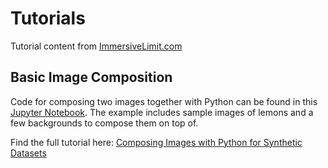 # Tutorials
Tutorial content from [ImmersiveLimit.com](https://www.immersivelimit.com/all-tutorials/)

## Basic Image Composition
Code for composing two images together with Python can be found in this [Jupyter Notebook](image_composition/BasicImageComposition.ipynb). The example includes sample images of lemons and a few backgrounds to compose them on top of.

Find the full tutorial here: [Composing Images with Python for Synthetic Datasets](http://www.immersivelimit.com/tutorials/composing-images-with-python-for-synthetic-datasets)
